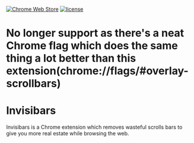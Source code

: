 [![Chrome Web Store](https://img.shields.io/chrome-web-store/stars/ekpmfomajcjeadhhcnpjabkfncbgligp.svg?style=flat-square)](https://chrome.google.com/webstore/detail/invisibars/ekpmfomajcjeadhhcnpjabkfncbgligp) [![license](https://img.shields.io/github/license/Jasius/Invisibars.svg?style=flat-square)](https://github.com/Jasius/Invisibars/blob/master/LICENSE)
# No longer support as there's a neat Chrome flag which does the same thing a lot better than this extension(chrome://flags/#overlay-scrollbars)

# Invisibars
Invisibars is a Chrome extension which removes wasteful scrolls bars to give you more real estate while browsing the web.
